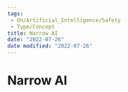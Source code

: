 ```yaml
---
tags:
 - On/Artificial_Intelligence/Safety
 - Type/Concept
title: Narrow AI
date: "2022-07-26"
date modified: "2022-07-26"
---
```


# Narrow AI
